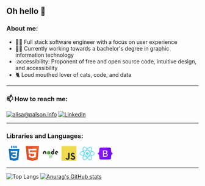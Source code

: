 ## Oh hello 👋



### About me:
  - 👩‍💻 Full stack software engineer with a focus on user experience
  - 👩‍🎓 Currently working towards a bachelor's degree in graphic information technology
  - :accessibility: Proponent of free and open source code, intuitive design, and accessibility
  - 🐈 Loud mouthed lover of cats, code, and data

---

### 📫 How to reach me:
<a href="mailto:alisa@palson.info">![alisa@palson.info](https://img.shields.io/badge/Gmail-D14836?style=for-the-badge&logo=gmail&logoColor=white)</a>
<a href="https://www.linkedin.com/in/alisamfp/">![LinkedIn](https://img.shields.io/badge/LinkedIn-0077B5?style=for-the-badge&logo=linkedin&logoColor=white)</a>

---

### Libraries and Languages:

  <img src="https://github.com/devicons/devicon/blob/master/icons/css3/css3-plain-wordmark.svg"  title="CSS3" alt="CSS" width="40" height="40"/>&nbsp;
  <img src="https://github.com/devicons/devicon/blob/master/icons/html5/html5-original.svg" title="HTML5" alt="HTML" width="40" height="40"/>&nbsp;
  <img src="https://github.com/devicons/devicon/blob/master/icons/nodejs/nodejs-original-wordmark.svg" title="NodeJS" alt="NodeJS" width="40" height="40"/>&nbsp;
  <img src="https://github.com/devicons/devicon/blob/master/icons/javascript/javascript-original.svg" title="JavaScript" alt="JavaScript" width="40" height="40"/>&nbsp;
  <img src="https://github.com/devicons/devicon/blob/master/icons/react/react-original.svg" title="React" alt="React" width="40" height="40"/>&nbsp;
  <img src="https://github.com/devicons/devicon/blob/master/icons/bootstrap/bootstrap-original.svg" title="Bootstrap" alt="Bootstrap" width="40" height="40"/>&nbsp;

---
  
![Top Langs](https://github-readme-stats.vercel.app/api/top-langs/?username=alisamfp&layout=compact)
[![Anurag's GitHub stats](https://github-readme-stats.vercel.app/api?username=alisamfp)](https://github.com/anuraghazra/github-readme-stats)


<!--[![Anurag's GitHub stats](https://github-readme-stats.vercel.app/api?username=alisamfp)](https://github.com/anuraghazra/github-readme-stats)
<!--
**AlisamfP/AlisamfP** is a ✨ _special_ ✨ repository because its `README.md` (this file) appears on your GitHub profile.

Here are some ideas to get you started:

- 🔭 I’m currently working on ...
- 🌱 I’m currently learning ...
- 👯 I’m looking to collaborate on ...
- 🤔 I’m looking for help with ...
- 💬 Ask me about ...
- 📫 How to reach me: ...
- 😄 Pronouns: ...
- ⚡ Fun fact: ...
-->
